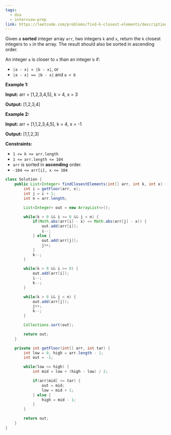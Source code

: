 ```yaml
---
tags:
  - dsa
  - interview-prep
link: https://leetcode.com/problems/find-k-closest-elements/description/
---
```

Given a **sorted** integer array `arr`, two integers `k` and `x`, return the `k` closest integers to `x` in the array. The result should also be sorted in ascending order.

An integer `a` is closer to `x` than an integer `b` if:

- `|a - x| < |b - x|`, or
- `|a - x| == |b - x|` and `a < b`

**Example 1:**

**Input:** arr = [1,2,3,4,5], k = 4, x = 3

**Output:** [1,2,3,4]

**Example 2:**

**Input:** arr = [1,1,2,3,4,5], k = 4, x = -1

**Output:** [1,1,2,3]

**Constraints:**

- `1 <= k <= arr.length`
- `1 <= arr.length <= 104`
- `arr` is sorted in **ascending** order.
- `-104 <= arr[i], x <= 104`

```Java
class Solution {
    public List<Integer> findClosestElements(int[] arr, int k, int x) {
        int i = getFloor(arr, x);
        int j = i + 1;
        int n = arr.length;

        List<Integer> out = new ArrayList<>();

        while(k > 0 && i >= 0 && j < n) {
            if(Math.abs(arr[i] - x) <= Math.abs(arr[j] - x)) {
                out.add(arr[i]);
                i--;
            } else {
                out.add(arr[j]);
                j++;
            }
            k--;
        }

        while(k > 0 && i >= 0) {
            out.add(arr[i]);
            i--;
            k--;
        }

        while(k > 0 && j < n) {
            out.add(arr[j]);
            j++;
            k--;
        }

        Collections.sort(out);

        return out;
    }

    private int getFloor(int[] arr, int tar) {
        int low = 0, high = arr.length - 1;
        int out = -1;

        while(low <= high) {
            int mid = low + (high - low) / 2;

            if(arr[mid] <= tar) {
                out = mid;
                low = mid + 1;
            } else {
                high = mid - 1;
            }
        }

        return out;
    }
}
```